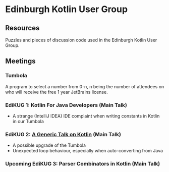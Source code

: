 # Edinburgh Kotlin User Group
## Resources

Puzzles and pieces of discussion code used in the Edinburgh Kotlin User Group.

## Meetings

### Tumbola

 A program to select a number from 0-n, n being the number of attendees on who will receive the free 1 year JetBrains license.

### EdiKUG 1: Kotlin For Java Developers (Main Talk)

  - A strange (IntelliJ IDEA) IDE complaint when writing constants in Kotlin in our Tumbola

### EdiKUG 2: [A Generic Talk on Kotlin](https://github.com/edinburgh-kotlin-user-group/MrBergin/releases/tag/edi_kug_2) (Main Talk)

 - A possible upgrade of the Tumbola 
 - Unexpected loop behaviour, especially when auto-converting from Java

### Upcoming EdiKUG 3: Parser Combinators in Kotlin (Main Talk)
